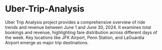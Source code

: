 # Uber-Trip-Analysis
Uber Trip Analysis project provides a comprehensive overview of ride trends and revenue between June 1 and June 30, 2024. It examines total bookings and revenue, highlighting fare distribution across different days of the week. Key locations like JFK Airport, Penn Station, and LaGuardia Airport emerge as major trip destinations. 
